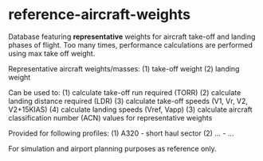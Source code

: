 # reference-aircraft-weights

Database featuring **representative** weights for aircraft take-off and landing phases of flight.
Too many times, performance calculations are performed using max take off weight. 


Representative aircraft weights/masses:
(1) take-off weight (2) landing weight

Can be used to:
(1) calculate take-off run required (TORR) (2) calculate landing distance required (LDR)
(3) calculate take-off speeds (V1, Vr, V2, V2+15KIAS) (4) calculate landing speeds (Vref, Vapp)
(3) calculate aircraft classification number (ACN) values for representative weights

Provided for following profiles:
(1) A320 - short haul sector
(2) ... - ...

For simulation and airport planning purposes as reference only.
